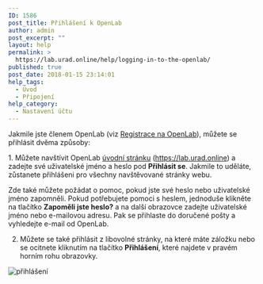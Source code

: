 ```yaml
---
ID: 1586
post_title: Přihlášení k OpenLab
author: admin
post_excerpt: ""
layout: help
permalink: >
  https://lab.urad.online/help/logging-in-to-the-openlab/
published: true
post_date: 2018-01-15 23:14:01
help_tags:
  - Úvod
  - Připojení
help_category:
  - Nastavení účtu
---
```

Jakmile jste členem OpenLab (viz <a href="https://lab.urad.online/help/signing-up-on-the-openlab/ ‎">Registrace na OpenLab</a>), můžete se přihlásit dvěma způsoby:

<strong>
</strong>1. Můžete navštívit OpenLab <a href="https://lab.urad.online/">úvodní stránku</a> (<a href="https://lab.urad.online">https://lab.urad.online</a>) a zadejte své uživatelské jméno a heslo pod <strong>Přihlásit se</strong>. Jakmile to uděláte, zůstanete přihlášeni pro všechny navštěvované stránky webu.

Zde také můžete požádat o pomoc, pokud jste své heslo nebo uživatelské jméno zapomněli. Pokud potřebujete pomoci s heslem, jednoduše klikněte na tlačítko <strong>Zapoměli jste heslo?</strong> a na další obrazovce zadejte uživatelské jméno nebo e-mailovou adresu. Pak se přihlaste do doručené pošty a vyhledejte e-mail od OpenLab.

2. Můžete se také přihlásit z libovolné stránky, na které máte záložku nebo se ocitnete kliknutím na tlačítko <strong>Přihlášení</strong>, které najdete v pravém horním rohu obrazovky.

<img class="alignnone wp-image-36133 size-full" src="https://openlab.citytech.cuny.edu/wp-content/uploads/2012/08/logging_In_1_v2.png" alt="přihlášení" />